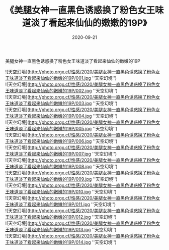 ﻿---
layout: post
title:  《美腿女神一直黑色诱惑换了粉色女王味道淡了看起来仙仙的嫩嫩的19P》
date:   2020-09-21
img: http://photo.orgx.cf/性感/2020/美腿女神一直黑色诱惑换了粉色女王味道淡了看起来仙仙的嫩嫩的19P/000.jpg
tags: [美女, 性感, 泳衣]
---

美腿女神一直黑色诱惑换了粉色女王味道淡了看起来仙仙的嫩嫩的19P



![天空幻境](http://photo.orgx.cf/性感/2020/美腿女神一直黑色诱惑换了粉色女王味道淡了看起来仙仙的嫩嫩的19P/001.jpg ''天空幻境'') <br>
![天空幻境](http://photo.orgx.cf/性感/2020/美腿女神一直黑色诱惑换了粉色女王味道淡了看起来仙仙的嫩嫩的19P/002.jpg ''天空幻境'') <br>
![天空幻境](http://photo.orgx.cf/性感/2020/美腿女神一直黑色诱惑换了粉色女王味道淡了看起来仙仙的嫩嫩的19P/003.jpg ''天空幻境'') <br>
![天空幻境](http://photo.orgx.cf/性感/2020/美腿女神一直黑色诱惑换了粉色女王味道淡了看起来仙仙的嫩嫩的19P/004.jpg ''天空幻境'') <br>
![天空幻境](http://photo.orgx.cf/性感/2020/美腿女神一直黑色诱惑换了粉色女王味道淡了看起来仙仙的嫩嫩的19P/005.jpg ''天空幻境'') <br>
![天空幻境](http://photo.orgx.cf/性感/2020/美腿女神一直黑色诱惑换了粉色女王味道淡了看起来仙仙的嫩嫩的19P/006.jpg ''天空幻境'') <br>
![天空幻境](http://photo.orgx.cf/性感/2020/美腿女神一直黑色诱惑换了粉色女王味道淡了看起来仙仙的嫩嫩的19P/007.jpg ''天空幻境'') <br>
![天空幻境](http://photo.orgx.cf/性感/2020/美腿女神一直黑色诱惑换了粉色女王味道淡了看起来仙仙的嫩嫩的19P/008.jpg ''天空幻境'') <br>
![天空幻境](http://photo.orgx.cf/性感/2020/美腿女神一直黑色诱惑换了粉色女王味道淡了看起来仙仙的嫩嫩的19P/009.jpg ''天空幻境'') <br>
![天空幻境](http://photo.orgx.cf/性感/2020/美腿女神一直黑色诱惑换了粉色女王味道淡了看起来仙仙的嫩嫩的19P/010.jpg ''天空幻境'') <br>
![天空幻境](http://photo.orgx.cf/性感/2020/美腿女神一直黑色诱惑换了粉色女王味道淡了看起来仙仙的嫩嫩的19P/011.jpg ''天空幻境'') <br>
![天空幻境](http://photo.orgx.cf/性感/2020/美腿女神一直黑色诱惑换了粉色女王味道淡了看起来仙仙的嫩嫩的19P/012.jpg ''天空幻境'') <br>
![天空幻境](http://photo.orgx.cf/性感/2020/美腿女神一直黑色诱惑换了粉色女王味道淡了看起来仙仙的嫩嫩的19P/013.jpg ''天空幻境'') <br>
![天空幻境](http://photo.orgx.cf/性感/2020/美腿女神一直黑色诱惑换了粉色女王味道淡了看起来仙仙的嫩嫩的19P/014.jpg ''天空幻境'') <br>